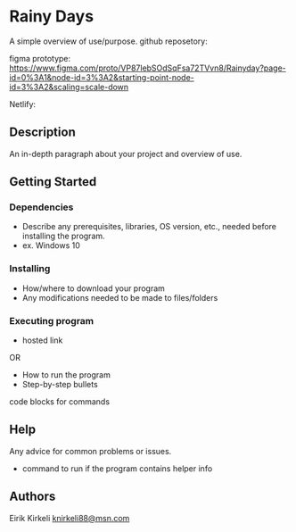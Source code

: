 # Rainy Days

A simple overview of use/purpose.
github reposetory: 

figma prototype: https://www.figma.com/proto/VP87lebSOdSqFsa72TVvn8/Rainyday?page-id=0%3A1&node-id=3%3A2&starting-point-node-id=3%3A2&scaling=scale-down

Netlify:

## Description

An in-depth paragraph about your project and overview of use.

## Getting Started

### Dependencies

* Describe any prerequisites, libraries, OS version, etc., needed before installing the program.
* ex. Windows 10

### Installing

* How/where to download your program
* Any modifications needed to be made to files/folders

### Executing program

- hosted link 

OR

* How to run the program
* Step-by-step bullets

code blocks for commands

## Help

Any advice for common problems or issues.

- command to run if the program contains helper info

## Authors

Eirik Kirkeli knirkeli88@msn.com